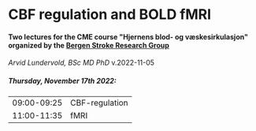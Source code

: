 # CBF regulation and BOLD fMRI

#### Two lectures for the CME course "Hjernens blod- og væskesirkulasjon" organized by the [Bergen Stroke Research Group](http://unikard.org/bergen-stroke-research-group)<br>

_Arvid Lundervold, BSc MD PhD_  v.2022-11-05<br>



##### Thursday, November 17th 2022:

|             |                |
| ----------- | :------------- |
| 09:00-09:25 | CBF-regulation |
| 11:00-11:35 | fMRI           |
